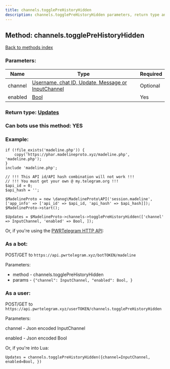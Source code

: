 ```yaml
---
title: channels.togglePreHistoryHidden
description: channels.togglePreHistoryHidden parameters, return type and example
---
```

## Method: channels.togglePreHistoryHidden  
[Back to methods index](index.md)


### Parameters:

| Name     |    Type       | Required |
|----------|---------------|----------|
|channel|[Username, chat ID, Update, Message or InputChannel](../types/InputChannel.md) | Optional|
|enabled|[Bool](../types/Bool.md) | Yes|


### Return type: [Updates](../types/Updates.md)

### Can bots use this method: **YES**


### Example:


```
if (!file_exists('madeline.php')) {
    copy('https://phar.madelineproto.xyz/madeline.php', 'madeline.php');
}
include 'madeline.php';

// !!! This API id/API hash combination will not work !!!
// !!! You must get your own @ my.telegram.org !!!
$api_id = 0;
$api_hash = '';

$MadelineProto = new \danog\MadelineProto\API('session.madeline', ['app_info' => ['api_id' => $api_id, 'api_hash' => $api_hash]]);
$MadelineProto->start();

$Updates = $MadelineProto->channels->togglePreHistoryHidden(['channel' => InputChannel, 'enabled' => Bool, ]);
```

Or, if you're using the [PWRTelegram HTTP API](https://pwrtelegram.xyz):

### As a bot:

POST/GET to `https://api.pwrtelegram.xyz/botTOKEN/madeline`

Parameters:

* method - channels.togglePreHistoryHidden
* params - `{"channel": InputChannel, "enabled": Bool, }`



### As a user:

POST/GET to `https://api.pwrtelegram.xyz/userTOKEN/channels.togglePreHistoryHidden`

Parameters:

channel - Json encoded InputChannel

enabled - Json encoded Bool




Or, if you're into Lua:

```
Updates = channels.togglePreHistoryHidden({channel=InputChannel, enabled=Bool, })
```

